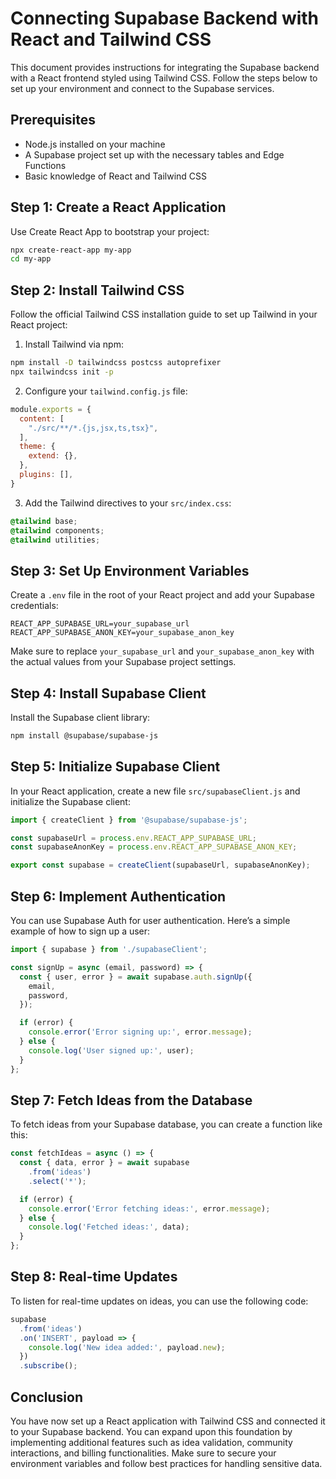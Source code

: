 # Connecting Supabase Backend with React and Tailwind CSS

This document provides instructions for integrating the Supabase backend with a React frontend styled using Tailwind CSS. Follow the steps below to set up your environment and connect to the Supabase services.

## Prerequisites

- Node.js installed on your machine
- A Supabase project set up with the necessary tables and Edge Functions
- Basic knowledge of React and Tailwind CSS

## Step 1: Create a React Application

Use Create React App to bootstrap your project:

```bash
npx create-react-app my-app
cd my-app
```

## Step 2: Install Tailwind CSS

Follow the official Tailwind CSS installation guide to set up Tailwind in your React project:

1. Install Tailwind via npm:

```bash
npm install -D tailwindcss postcss autoprefixer
npx tailwindcss init -p
```

2. Configure your `tailwind.config.js` file:

```javascript
module.exports = {
  content: [
    "./src/**/*.{js,jsx,ts,tsx}",
  ],
  theme: {
    extend: {},
  },
  plugins: [],
}
```

3. Add the Tailwind directives to your `src/index.css`:

```css
@tailwind base;
@tailwind components;
@tailwind utilities;
```

## Step 3: Set Up Environment Variables

Create a `.env` file in the root of your React project and add your Supabase credentials:

```
REACT_APP_SUPABASE_URL=your_supabase_url
REACT_APP_SUPABASE_ANON_KEY=your_supabase_anon_key
```

Make sure to replace `your_supabase_url` and `your_supabase_anon_key` with the actual values from your Supabase project settings.

## Step 4: Install Supabase Client

Install the Supabase client library:

```bash
npm install @supabase/supabase-js
```

## Step 5: Initialize Supabase Client

In your React application, create a new file `src/supabaseClient.js` and initialize the Supabase client:

```javascript
import { createClient } from '@supabase/supabase-js';

const supabaseUrl = process.env.REACT_APP_SUPABASE_URL;
const supabaseAnonKey = process.env.REACT_APP_SUPABASE_ANON_KEY;

export const supabase = createClient(supabaseUrl, supabaseAnonKey);
```

## Step 6: Implement Authentication

You can use Supabase Auth for user authentication. Here’s a simple example of how to sign up a user:

```javascript
import { supabase } from './supabaseClient';

const signUp = async (email, password) => {
  const { user, error } = await supabase.auth.signUp({
    email,
    password,
  });

  if (error) {
    console.error('Error signing up:', error.message);
  } else {
    console.log('User signed up:', user);
  }
};
```

## Step 7: Fetch Ideas from the Database

To fetch ideas from your Supabase database, you can create a function like this:

```javascript
const fetchIdeas = async () => {
  const { data, error } = await supabase
    .from('ideas')
    .select('*');

  if (error) {
    console.error('Error fetching ideas:', error.message);
  } else {
    console.log('Fetched ideas:', data);
  }
};
```

## Step 8: Real-time Updates

To listen for real-time updates on ideas, you can use the following code:

```javascript
supabase
  .from('ideas')
  .on('INSERT', payload => {
    console.log('New idea added:', payload.new);
  })
  .subscribe();
```

## Conclusion

You have now set up a React application with Tailwind CSS and connected it to your Supabase backend. You can expand upon this foundation by implementing additional features such as idea validation, community interactions, and billing functionalities. Make sure to secure your environment variables and follow best practices for handling sensitive data.